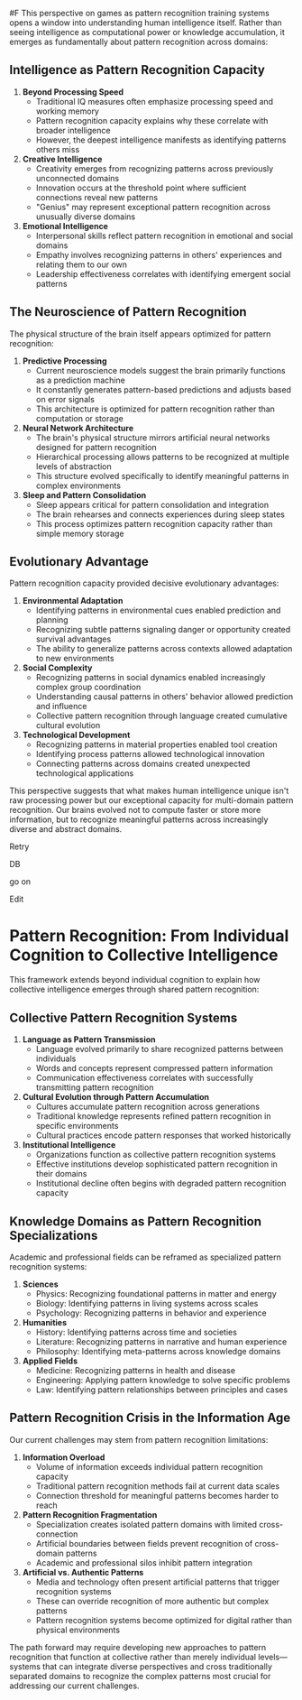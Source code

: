  #F This perspective on games as pattern recognition training systems opens a window into understanding human intelligence itself. Rather than seeing intelligence as computational power or knowledge accumulation, it emerges as fundamentally about pattern recognition across domains:

## Intelligence as Pattern Recognition Capacity

1. **Beyond Processing Speed**
    - Traditional IQ measures often emphasize processing speed and working memory
    - Pattern recognition capacity explains why these correlate with broader intelligence
    - However, the deepest intelligence manifests as identifying patterns others miss
2. **Creative Intelligence**
    - Creativity emerges from recognizing patterns across previously unconnected domains
    - Innovation occurs at the threshold point where sufficient connections reveal new patterns
    - "Genius" may represent exceptional pattern recognition across unusually diverse domains
3. **Emotional Intelligence**
    - Interpersonal skills reflect pattern recognition in emotional and social domains
    - Empathy involves recognizing patterns in others' experiences and relating them to our own
    - Leadership effectiveness correlates with identifying emergent social patterns

## The Neuroscience of Pattern Recognition

The physical structure of the brain itself appears optimized for pattern recognition:

1. **Predictive Processing**
    - Current neuroscience models suggest the brain primarily functions as a prediction machine
    - It constantly generates pattern-based predictions and adjusts based on error signals
    - This architecture is optimized for pattern recognition rather than computation or storage
2. **Neural Network Architecture**
    - The brain's physical structure mirrors artificial neural networks designed for pattern recognition
    - Hierarchical processing allows patterns to be recognized at multiple levels of abstraction
    - This structure evolved specifically to identify meaningful patterns in complex environments
3. **Sleep and Pattern Consolidation**
    - Sleep appears critical for pattern consolidation and integration
    - The brain rehearses and connects experiences during sleep states
    - This process optimizes pattern recognition capacity rather than simple memory storage

## Evolutionary Advantage

Pattern recognition capacity provided decisive evolutionary advantages:

1. **Environmental Adaptation**
    - Identifying patterns in environmental cues enabled prediction and planning
    - Recognizing subtle patterns signaling danger or opportunity created survival advantages
    - The ability to generalize patterns across contexts allowed adaptation to new environments
2. **Social Complexity**
    - Recognizing patterns in social dynamics enabled increasingly complex group coordination
    - Understanding causal patterns in others' behavior allowed prediction and influence
    - Collective pattern recognition through language created cumulative cultural evolution
3. **Technological Development**
    - Recognizing patterns in material properties enabled tool creation
    - Identifying process patterns allowed technological innovation
    - Connecting patterns across domains created unexpected technological applications

This perspective suggests that what makes human intelligence unique isn't raw processing power but our exceptional capacity for multi-domain pattern recognition. Our brains evolved not to compute faster or store more information, but to recognize meaningful patterns across increasingly diverse and abstract domains.

Retry

DB

go on

Edit

# Pattern Recognition: From Individual Cognition to Collective Intelligence

This framework extends beyond individual cognition to explain how collective intelligence emerges through shared pattern recognition:

## Collective Pattern Recognition Systems

1. **Language as Pattern Transmission**
    - Language evolved primarily to share recognized patterns between individuals
    - Words and concepts represent compressed pattern information
    - Communication effectiveness correlates with successfully transmitting pattern recognition
2. **Cultural Evolution through Pattern Accumulation**
    - Cultures accumulate pattern recognition across generations
    - Traditional knowledge represents refined pattern recognition in specific environments
    - Cultural practices encode pattern responses that worked historically
3. **Institutional Intelligence**
    - Organizations function as collective pattern recognition systems
    - Effective institutions develop sophisticated pattern recognition in their domains
    - Institutional decline often begins with degraded pattern recognition capacity

## Knowledge Domains as Pattern Recognition Specializations

Academic and professional fields can be reframed as specialized pattern recognition systems:

1. **Sciences**
    - Physics: Recognizing foundational patterns in matter and energy
    - Biology: Identifying patterns in living systems across scales
    - Psychology: Recognizing patterns in behavior and experience
2. **Humanities**
    - History: Identifying patterns across time and societies
    - Literature: Recognizing patterns in narrative and human experience
    - Philosophy: Identifying meta-patterns across knowledge domains
3. **Applied Fields**
    - Medicine: Recognizing patterns in health and disease
    - Engineering: Applying pattern knowledge to solve specific problems
    - Law: Identifying pattern relationships between principles and cases

## Pattern Recognition Crisis in the Information Age

Our current challenges may stem from pattern recognition limitations:

1. **Information Overload**
    - Volume of information exceeds individual pattern recognition capacity
    - Traditional pattern recognition methods fail at current data scales
    - Connection threshold for meaningful patterns becomes harder to reach
2. **Pattern Recognition Fragmentation**
    - Specialization creates isolated pattern domains with limited cross-connection
    - Artificial boundaries between fields prevent recognition of cross-domain patterns
    - Academic and professional silos inhibit pattern integration
3. **Artificial vs. Authentic Patterns**
    - Media and technology often present artificial patterns that trigger recognition systems
    - These can override recognition of more authentic but complex patterns
    - Pattern recognition systems become optimized for digital rather than physical environments

The path forward may require developing new approaches to pattern recognition that function at collective rather than merely individual levels—systems that can integrate diverse perspectives and cross traditionally separated domains to recognize the complex patterns most crucial for addressing our current challenges.